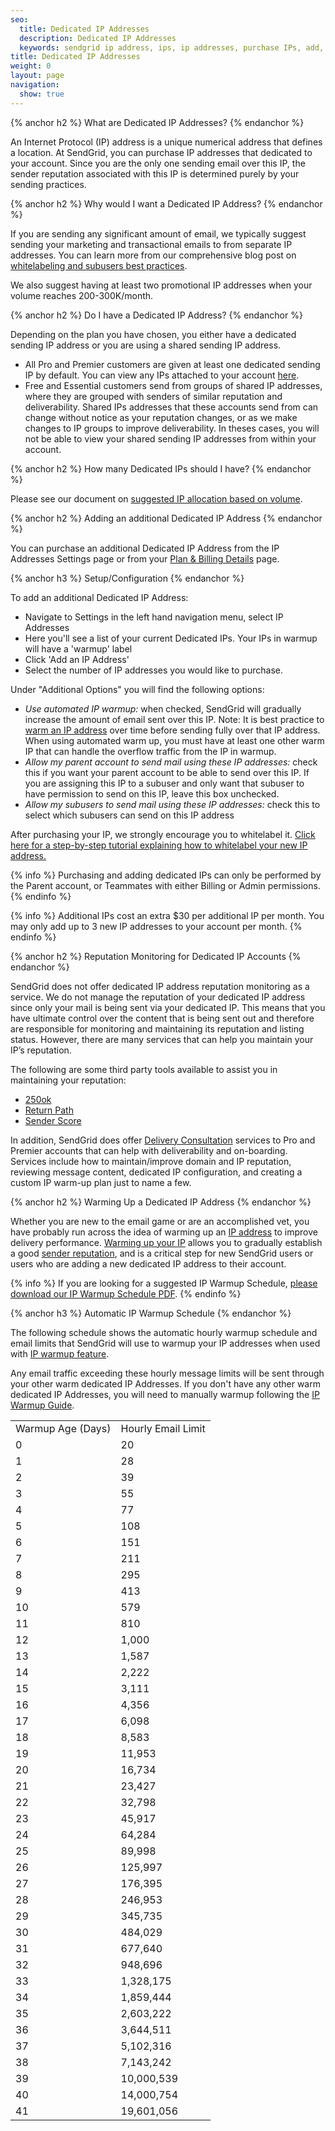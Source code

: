```yaml
---
seo:
  title: Dedicated IP Addresses
  description: Dedicated IP Addresses
  keywords: sendgrid ip address, ips, ip addresses, purchase IPs, add, additional, more, new, IP, address, purchase, dedicated, account, another, need, IPs, warmup, sending, originating, originate, plan, reputation, monitoring, monitor
title: Dedicated IP Addresses
weight: 0
layout: page
navigation:
  show: true
---
```


{% anchor h2 %}
What are Dedicated IP Addresses?
{% endanchor %}

An Internet Protocol (IP) address is a unique numerical address that defines a location. At SendGrid, you can purchase IP addresses that dedicated to your account. Since you are the only one sending email over this IP, the sender reputation associated with this IP is determined purely by your sending practices.


{% anchor h2 %}
Why would I want a Dedicated IP Address?
{% endanchor %}

If you are sending any significant amount of email, we typically suggest sending your marketing and transactional emails to from separate IP addresses. You can learn more from our comprehensive blog post on [whitelabeling and subusers best practices](https://sendgrid.com/blog/whitelabeling-and-subusers-best-practices/).

We also suggest having at least two promotional IP addresses when your volume reaches 200-300K/month.


{% anchor h2 %}
Do I have a Dedicated IP Address?
{% endanchor %}

Depending on the plan you have chosen, you either have a dedicated sending IP address or you are using a shared sending IP address.

- All Pro and Premier customers are given at least one dedicated sending IP by default. You can view any IPs attached to your account [here](https://app.sendgrid.com/settings/ip_addresses).
- Free and Essential customers send from groups of shared IP addresses, where they are grouped with senders of similar reputation and deliverability. Shared IPs addresses that these accounts send from can change without notice as your reputation changes, or as we make changes to IP groups to improve deliverability. In theses cases, you will not be able to view your shared sending IP addresses from within your account.


{% anchor h2 %}
How many Dedicated IPs should I have?
{% endanchor %}

Please see our document on [suggested IP allocation based on volume](https://sendgrid.com/docs/assets/IPWarmupSchedule.pdf).


{% anchor h2 %}
Adding an additional Dedicated IP Address
{% endanchor %}

You can purchase an additional Dedicated IP Address from the IP Addresses Settings page or from your [Plan & Billing Details](https://app.sendgrid.com/settings/billing) page.

{% anchor h3 %}
Setup/Configuration
{% endanchor %}

To add an additional Dedicated IP Address:

* Navigate to Settings in the left hand navigation menu, select IP Addresses
* Here you'll see a list of your current Dedicated IPs. Your IPs in warmup will have a 'warmup' label
* Click 'Add an IP Address'
* Select the number of IP addresses you would like to purchase.

Under "Additional Options" you will find the following options:

  * *Use automated IP warmup:* when checked, SendGrid will gradually increase the amount of email sent over this IP. Note: It is best practice to [warm an IP address]({{root_url}}/Classroom/Deliver/Delivery_Introduction/warming_up_ips.html) over time before sending fully over that IP address. When using automated warm up, you must have at least one other warm IP that can handle the overflow traffic from the IP in warmup.
  * *Allow my parent account to send mail using these IP addresses:* check this if you want your parent account to be able to send over this IP. If you are assigning this IP to a subuser and only want that subuser to have permission to send on this IP, leave this box unchecked.
  * *Allow my subusers to send mail using these IP addresses:* check this to select which subusers can send on this IP address

After purchasing your IP, we strongly encourage you to whitelabel it. [Click here for a step-by-step tutorial explaining how to whitelabel your new IP address.]({{root_url}}/Classroom/Basics/Whitelabel/setup_ip_whitelabel.html)

{% info %} Purchasing and adding dedicated IPs can only be performed by the Parent account, or Teammates with either Billing or Admin permissions. {% endinfo %}

{% info %} Additional IPs cost an extra $30 per additional IP per month. You may only add up to 3 new IP addresses to your account per month. {% endinfo %}


{% anchor h2 %}
Reputation Monitoring for Dedicated IP Accounts
{% endanchor %}

SendGrid does not offer dedicated IP address reputation monitoring as a service.  We do not manage the reputation of your dedicated IP address since only your mail is being sent via your dedicated IP. This means that you have ultimate control over the content that is being sent out and therefore are responsible for monitoring and maintaining its reputation and listing status. However, there are many services that can help you maintain your IP’s reputation.

The following are some third party tools available to assist you in maintaining your reputation:

* [250ok](https://250ok.com/tools/blacklists/)
* [Return Path](https://returnpath.com/request-a-demo-social/?sfdc=701000000006Za6&gclid=CIO88sevkcwCFRSPfgod6u8AXA)
* [Sender Score](https://www.senderscore.org/blacklistlookup/)

In addition, SendGrid does offer [Delivery Consultation](https://sendgrid.com/marketing/delivery-consult/) services to Pro and Premier accounts that can help with deliverability and on-boarding. Services include how to maintain/improve domain and IP reputation, reviewing message content, dedicated IP configuration, and creating a custom IP warm-up plan just to name a few. 


{% anchor h2 %}
Warming Up a Dedicated IP Address
{% endanchor %}

Whether you are new to the email game or are an accomplished vet, you have probably run across the idea of warming up an [IP address]({{root_url}}/Glossary/ip_address.html) to improve delivery performance. [Warming up your IP]({{root_url}}/Glossary/ip_warmup.html) allows you to gradually establish a good [sender reputation]({{root_url}}/Classroom/Basics/Misc/your_reputation_what_is_it.html), and is a critical step for new SendGrid users or users who are adding a new dedicated IP address to their account.

{% info %}
If you are looking for a suggested IP Warmup Schedule, [please download our IP Warmup Schedule PDF](https://sendgrid.com/docs/assets/IPWarmupSchedule.pdf).
{% endinfo %}

{% anchor h3 %}
Automatic IP Warmup Schedule
{% endanchor %}

The following schedule shows the automatic hourly warmup schedule and email limits that SendGrid will use to
warmup your IP addresses when used with [IP warmup feature]({{root_url}}/API_Reference/Web_API_v3/IP_Management/ip_warmup.html).

Any email traffic exceeding these hourly message limits will be sent through your other warm dedicated IP Addresses. If you don't have any other warm dedicated IP Addresses, you will need to manually warmup following the [IP Warmup Guide](https://sendgrid.com/docs/assets/IPWarmupSchedule.pdf).

<table class="table table-striped table-bordered">
  <tr>
    <td>
      Warmup Age (Days)
    </td>
    <td>
      Hourly Email Limit
    </td>
  </tr>

  <tr>
    <td>
      0
    </td>
    <td>
      20
    </td>
  </tr>

  <tr>
    <td>
      1
    </td>
    <td>
      28
    </td>
  </tr>

  <tr>
    <td>
      2
    </td>
    <td>
      39
    </td>
  </tr>

  <tr>
    <td>
      3
    </td>
    <td>
      55
    </td>
  </tr>

  <tr>
    <td>
      4
    </td>
    <td>
      77
    </td>
  </tr>

  <tr>
    <td>
      5
    </td>
    <td>
      108
    </td>
  </tr>

  <tr>
    <td>
      6
    </td>
    <td>
      151
    </td>
  </tr>

  <tr>
    <td>
      7
    </td>
    <td>
      211
    </td>
  </tr>

  <tr>
    <td>
      8
    </td>
    <td>
      295
    </td>
  </tr>

  <tr>
    <td>
      9
    </td>
    <td>
      413
    </td>
  </tr>

  <tr>
    <td>
      10
    </td>
    <td>
      579
    </td>
  </tr>

  <tr>
    <td>
      11
    </td>
    <td>
      810
    </td>
  </tr>

  <tr>
    <td>
      12
    </td>
    <td>
      1,000
    </td>
  </tr>

  <tr>
    <td>
      13
    </td>
    <td>
      1,587
    </td>
  </tr>

  <tr>
    <td>
      14
    </td>
    <td>
      2,222
    </td>
  </tr>

  <tr>
    <td>
      15
    </td>
    <td>
      3,111
    </td>
  </tr>

  <tr>
    <td>
      16
    </td>
    <td>
      4,356
    </td>
  </tr>

  <tr>
    <td>
      17
    </td>
    <td>
      6,098
    </td>
  </tr>

  <tr>
    <td>
      18
    </td>
    <td>
      8,583
    </td>
  </tr>

  <tr>
    <td>
      19
    </td>
    <td>
      11,953
    </td>
  </tr>

  <tr>
    <td>
      20
    </td>
    <td>
      16,734
    </td>
  </tr>

  <tr>
    <td>
      21
    </td>
    <td>
      23,427
    </td>
  </tr>

  <tr>
    <td>
      22
    </td>
    <td>
      32,798
    </td>
  </tr>

  <tr>
    <td>
      23
    </td>
    <td>
      45,917
    </td>
  </tr>

  <tr>
    <td>
      24
    </td>
    <td>
      64,284
    </td>
  </tr>

  <tr>
    <td>
      25
    </td>
    <td>
      89,998
    </td>
  </tr>

  <tr>
    <td>
      26
    </td>
    <td>
      125,997
    </td>
  </tr>

  <tr>
    <td>
      27
    </td>
    <td>
      176,395
    </td>
  </tr>

  <tr>
    <td>
      28
    </td>
    <td>
      246,953
    </td>
  </tr>

  <tr>
    <td>
      29
    </td>
    <td>
      345,735
    </td>
  </tr>

  <tr>
    <td>
      30
    </td>
    <td>
      484,029
    </td>
  </tr>

  <tr>
    <td>
      31
    </td>
    <td>
      677,640
    </td>
  </tr>

  <tr>
    <td>
      32
    </td>
    <td>
      948,696
    </td>
  </tr>

  <tr>
    <td>
      33
    </td>
    <td>
      1,328,175
    </td>
  </tr>

  <tr>
    <td>
      34
    </td>
    <td>
      1,859,444
    </td>
  </tr>

  <tr>
    <td>
      35
    </td>
    <td>
      2,603,222
    </td>
  </tr>

  <tr>
    <td>
      36
    </td>
    <td>
      3,644,511
    </td>
  </tr>

  <tr>
    <td>
      37
    </td>
    <td>
      5,102,316
    </td>
  </tr>

  <tr>
    <td>
      38
    </td>
    <td>
      7,143,242
    </td>
  </tr>

  <tr>
    <td>
      39
    </td>
    <td>
      10,000,539
    </td>
  </tr>

  <tr>
    <td>
      40
    </td>
    <td>
      14,000,754
    </td>
  </tr>

  <tr>
    <td>
      41
    </td>
    <td>
      19,601,056
    </td>
  </tr>
</table>
